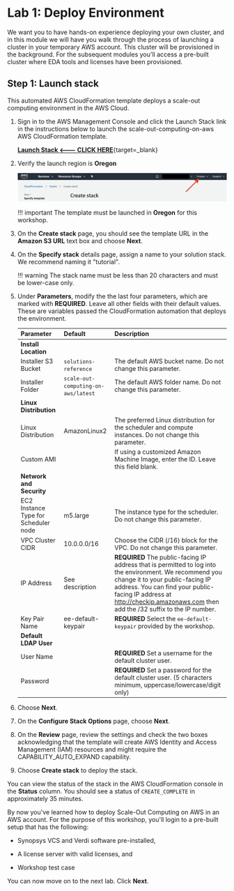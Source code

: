 # Lab 1: Deploy Environment

We want you to have hands-on experience deploying your own cluster, and in this module we will have you walk through the process of launching a cluster in your temporary AWS account.  This cluster will be provisioned in the background. For the subsequent modules you'll access a pre-built cluster where EDA tools and licenses have been provisioned. 

## Step 1: Launch stack

This automated AWS CloudFormation template deploys a scale-out computing environment in the AWS Cloud.

1. Sign in to the AWS Management Console and click the Launch Stack link in the instructions below to launch the scale-out-computing-on-aws AWS CloudFormation template.

    [**Launch Stack <--- CLICK HERE**](https://console.aws.amazon.com/cloudformation/home?region=us-west-2#/stacks/new?&templateURL=https://s3.amazonaws.com/solutions-reference/scale-out-computing-on-aws/latest/scale-out-computing-on-aws.template){target=_blank}

1. Verify the launch region is **Oregon**

    ![](../imgs/verify-region.png)

    !!! important
        The template must be launched in **Oregon** for this workshop.

1. On the **Create stack** page, you should see the template URL in the **Amazon S3 URL** text box and choose **Next**.

1. On the **Specify stack** details page, assign a name to your solution stack. We recommend naming it "tutorial".

    !!! warning
         The stack name must be less than 20 characters and must be lower-case only.

1. Under **Parameters**, modify the the last four parameters, which are marked with **REQUIRED**.  Leave all other fields with their default values.  These are variables passed the CloudFormation automation that deploys the environment.

    |Parameter|Default|Description
    ----------|-------|-----------
    |**Install Location**|
    |Installer S3 Bucket|`solutions-reference`|The default AWS bucket name. Do not change this parameter.
    |Installer Folder|`scale-out-computing-on-aws/latest`|The default AWS folder name. Do not change this parameter.
    |**Linux Distribution**|
    |Linux Distribution|AmazonLinux2|The preferred Linux distribution for the scheduler and compute instances.  Do not change this parameter.
    |Custom AMI|<Optional input>|If using a customized Amazon Machine Image, enter the ID. Leave this field blank.
    |**Network and Security**|
    |EC2 Instance Type for Scheduler node|m5.large|The instance type for the scheduler.  Do not change this parameter.
    |VPC Cluster CIDR|10.0.0.0/16|Choose the CIDR (/16) block for the VPC. Do not change this parameter.
    |IP Address|See description|**REQUIRED** The public-facing IP address that is permitted to log into the environment.  We recommend you change it to your public-facing IP address. You can find your public-facing IP address at http://checkip.amazonaws.com then add the /32 suffix to the IP number. 
    |Key Pair Name|ee-default-keypair|**REQUIRED** Select the `ee-default-keypair` provided by the workshop.
    |**Default LDAP User**|
    |User Name|<Requires input>|**REQUIRED** Set a username for the default cluster user.
    |Password|<Requires input>|**REQUIRED** Set a password for the default cluster user. (5 characters minimum, uppercase/lowercase/digit only)

1. Choose **Next**.

1. On the **Configure Stack Options** page, choose **Next**.

1. On the **Review** page, review the settings and check the two boxes acknowledging that the template will create AWS Identity and Access Management (IAM) resources and might require the CAPABILITY_AUTO_EXPAND capability.

1. Choose **Create stack** to deploy the stack.

You can view the status of the stack in the AWS CloudFormation console in the **Status** column. You should see a status of `CREATE_COMPLETE` in approximately 35 minutes.

By now you've learned how to deploy Scale-Out Computing on AWS in an AWS account. For the purpose of this workshop, you'll login to a pre-built setup that has the following:

* Synopsys VCS and Verdi software pre-installed,

* A license server with valid licenses, and

* Workshop test case

You can now move on to the next lab. Click **Next**.
